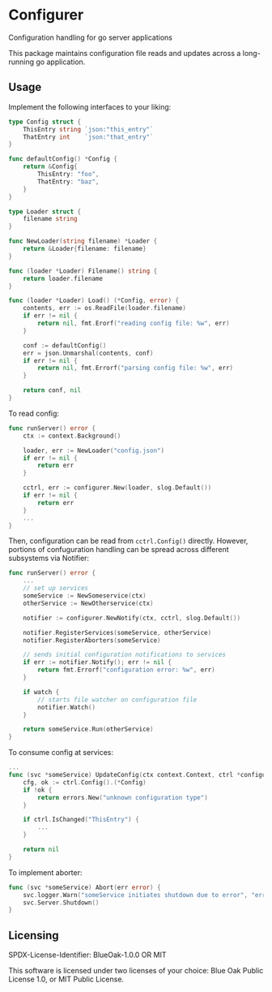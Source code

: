# Configurer

Configuration handling for go server applications

This package maintains configuration file reads and updates across a long-running go application.

## Usage

Implement the following interfaces to your liking:

```go
type Config struct {
	ThisEntry string `json:"this_entry"`
	ThatEntry int    `json:"that_entry"`
}

func defaultConfig() *Config {
	return &Config{
		ThisEntry: "foo",
		ThatEntry: "baz",
	}
}

type Loader struct {
	filename string
}

func NewLoader(string filename) *Loader {
	return &Loader{filename: filename}
}

func (loader *Loader) Filename() string {
	return loader.filename
}

func (loader *Loader) Load() (*Config, error) {
	contents, err := os.ReadFile(loader.filename)
	if err != nil {
		return nil, fmt.Erorf("reading config file: %w", err)
	}

	conf := defaultConfig()
	err = json.Unmarshal(contents, conf)
	if err != nil {
		return nil, fmt.Errorf("parsing config file: %w", err)
	}

	return conf, nil
}
```

To read config:

```go
func runServer() error {
	ctx := context.Background()

	loader, err := NewLoader("config.json")
	if err != nil {
		return err
	}

	cctrl, err := configurer.New(loader, slog.Default())
	if err != nil {
		return err
	}
	...
}
```

Then, configuration can be read from `cctrl.Config()` directly. However, portions of confuguration handling can be spread across different subsystems via Notifier:

```go
func runServer() error {
	...
	// set up services
	someService := NewSomeservice(ctx)
	otherService := NewOtherservice(ctx)

	notifier := configurer.NewNotify(ctx, cctrl, slog.Default())

	notifier.RegisterServices(someService, otherService)
	notifier.RegisterAborters(someService)

	// sends initial configuration notifications to services
	if err := notifier.Notify(); err != nil {
		return fmt.Errorf("configuration error: %w", err)
	}

	if watch {
		// starts file watcher on configuration file
		notifier.Watch()
	}

	return someService.Run(otherService)
}
```

To consume config at services:

```go
...
func (svc *someService) UpdateConfig(ctx context.Context, ctrl *configurer.Control) error {
	cfg, ok := ctrl.Config().(*Config)
	if !ok {
		return errors.New("unknown configuration type")
	}

	if ctrl.IsChanged("ThisEntry") {
		...
	}

	return nil
}
```

To implement aborter:

```go
func (svc *someService) Abort(err error) {
	svc.logger.Warn("someService initiates shutdown due to error", "error", err)
	svc.Server.Shutdown()
}
```

## Licensing

SPDX-License-Identifier: BlueOak-1.0.0 OR MIT

This software is licensed under two licenses of your choice: Blue Oak Public License 1.0, or MIT Public License.
